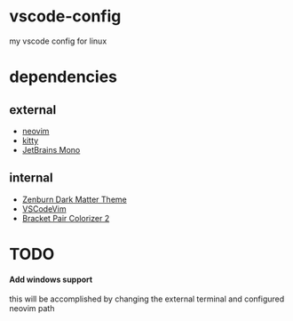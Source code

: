 # vscode-config
my vscode config for linux
# dependencies
## external
- [neovim](https://neovim.io/)
- [kitty](https://sw.kovidgoyal.net/kitty/)
- [JetBrains Mono](https://www.jetbrains.com/lp/mono/)
## internal
- [Zenburn Dark Matter Theme](https://marketplace.visualstudio.com/items?itemName=nicola-granata.zenburn-dark-matter)
- [VSCodeVim](https://marketplace.visualstudio.com/items?itemName=vscodevim.vim)
- [Bracket Pair Colorizer 2](https://marketplace.visualstudio.com/items?itemName=CoenraadS.bracket-pair-colorizer-2)
# TODO
#### Add windows support
this will be accomplished by changing the external terminal and configured neovim path
